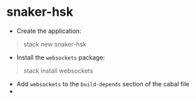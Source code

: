 # snaker-hsk

- Create the application:
> stack new snaker-hsk

- Install the `websockets` package:
> stack install websockets

- Add `websockets` to the `build-depends` section of the cabal file
-